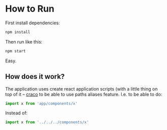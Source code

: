# How to Run

First install dependencies:

```bash
npm install
```

Then run like this:

```bash
npm start
```

Easy.

## How does it work?

The application uses create react application scripts (with a little thing on top of it – [craco](https://github.com/dilanx/craco) to be able to use paths aliases feature. I.e. to be able to do:

```javascript
import x from 'app/components/x'
```

Instead of:

```javascript
import x from '../../../components/x'
```
